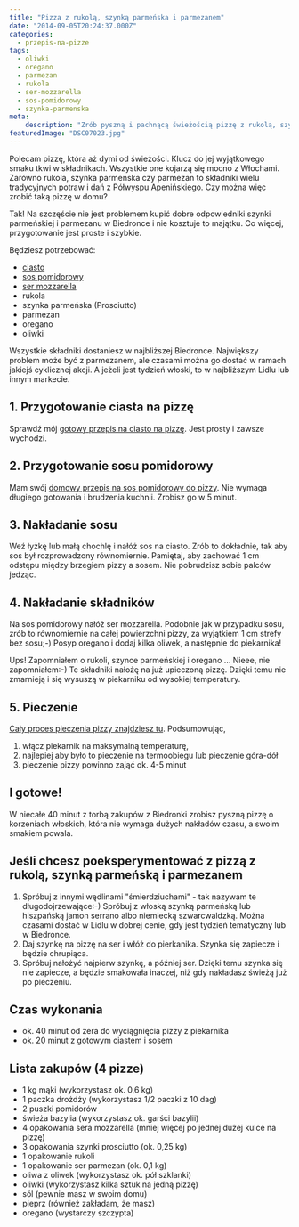 ```yaml
---
title: "Pizza z rukolą, szynką parmeńska i parmezanem"
date: "2014-09-05T20:24:37.000Z"
categories: 
  - przepis-na-pizze
tags: 
  - oliwki
  - oregano
  - parmezan
  - rukola
  - ser-mozzarella
  - sos-pomidorowy
  - szynka-parmenska
meta: 
    description: "Zrób pyszną i pachnącą świeżością pizzę z rukolą, szynką parmeńską i parmezanem. Domowa pizza w 40 minut na bazie zakupów w najbliższej Biedronce. Sprawdź."
featuredImage: "DSC07023.jpg"
---
```


Polecam pizzę, która aż dymi od świeżości. Klucz do jej wyjątkowego smaku tkwi w składnikach. Wszystkie one kojarzą się mocno z Włochami. Zarówno rukola, szynka parmeńska czy parmezan to składniki wielu tradycyjnych potraw i dań z Półwyspu Apenińskiego. Czy można więc zrobić taką pizzę w domu?

Tak! Na szczęście nie jest problemem kupić dobre odpowiedniki szynki parmeńskiej i parmezanu w Biedronce i nie kosztuje to majątku. Co więcej, przygotowanie jest proste i szybkie.

Będziesz potrzebować:

- <a title="Przepis na ciasto na pizzę" href="/przepis-na-ciasto-na-pizze/">ciasto</a>
- <a title="Przepis na sos pomidorowy do pizzy" href="/przepis-na-sos-pomidorowy-do-pizzy/">sos pomidorowy</a>
- <a title="Przepis na sos pomidorowy do pizzy" href="/przepis-na-sos-pomidorowy-do-pizzy/">ser mozzarella</a>
- rukola
- szynka parmeńska (Prosciutto)
- parmezan
- oregano
- oliwki

Wszystkie składniki dostaniesz w najbliższej Biedronce. Największy problem może być z parmezanem, ale czasami można go dostać w ramach jakiejś cyklicznej akcji. A jeżeli jest tydzień włoski, to w najbliższym Lidlu lub innym markecie.

## 1\. Przygotowanie ciasta na pizzę

Sprawdź mój <a title="Przepis na ciasto na pizzę" href="/przepis-na-ciasto-na-pizze/">gotowy przepis na ciasto na pizzę</a>. Jest prosty i zawsze wychodzi.

## 2\. Przygotowanie sosu pomidorowy

Mam swój <a title="Przepis na sos pomidorowy do pizzy" href="/przepis-na-sos-pomidorowy-do-pizzy/">domowy&nbsp;przepis na sos pomidorowy do pizzy</a>. Nie wymaga długiego gotowania i brudzenia kuchnii. Zrobisz go w 5 minut.

## 3\. Nakładanie sosu

Weź łyżkę lub małą chochlę i nałóż sos na ciasto. Zrób to dokładnie, tak aby sos był rozprowadzony równomiernie. Pamiętaj, aby zachować 1 cm odstępu między brzegiem pizzy a sosem. Nie pobrudzisz sobie palców jedząc.

## 4\. Nakładanie składników

Na sos pomidorowy nałóż ser mozzarella. Podobnie jak w przypadku sosu, zrób to równomiernie na całej powierzchni pizzy, za wyjątkiem 1 cm strefy bez sosu;-) Posyp oregano i dodaj kilka oliwek, a następnie do piekarnika!

Ups! Zapomniałem o rukoli, szynce parmeńskiej i oregano … Nieee, nie zapomniałem:-) Te składniki nałożę na już upieczoną pizzę. Dzięki temu nie zmarnieją i się wysuszą w piekarniku od wysokiej temperatury.

## 5\. Pieczenie

<a title="Jak zrobić pizzę na cienkim cieście?" href="/jak-zrobic-pizze-na-cienkim-ciescie/">Cały proces pieczenia pizzy znajdziesz tu</a>. Podsumowując,

1. włącz piekarnik na maksymalną temperaturę,
2. najlepiej aby było to pieczenie na termoobiegu lub pieczenie góra-dół
3. pieczenie pizzy powinno zająć ok. 4-5 minut

## I gotowe!

W niecałe 40 minut z torbą zakupów z Biedronki zrobisz pyszną pizzę o korzeniach włoskich, która nie wymaga dużych nakładów czasu, a swoim smakiem powala.

## Jeśli chcesz poeksperymentować z pizzą z rukolą, szynką parmeńską i parmezanem

1. Spróbuj z innymi wędlinami "śmierdziuchami" - tak nazywam te długodojrzewające:-) Spróbuj z włoską szynką parmeńską lub hiszpańską jamon serrano albo niemiecką szwarcwaldzką. Można czasami dostać w Lidlu w dobrej cenie, gdy jest tydzień tematyczny lub w Biedronce.
2. Daj szynkę na pizzę na ser i włóż do pierkanika. Szynka się zapiecze i będzie chrupiąca.
3. Spróbuj nałożyć najpierw szynkę, a później ser. Dzięki temu szynka się nie zapiecze, a będzie smakowała inaczej, niż gdy nakładasz świeżą już po pieczeniu.

## Czas wykonania

- ok. 40 minut od zera do wyciągnięcia pizzy z piekarnika
- ok. 20 minut z gotowym ciastem i sosem

## Lista zakupów (4 pizze)

- 1 kg mąki (wykorzystasz ok. 0,6 kg)
- 1 paczka drożdży (wykorzystasz 1/2 paczki z 10 dag)
- 2 puszki pomidorów
- świeża bazylia (wykorzystasz ok. garści bazylii)
- 4 opakowania sera mozzarella (mniej więcej po jednej dużej kulce na pizzę)
- 3 opakowania szynki prosciutto (ok. 0,25 kg)
- 1 opakowanie rukoli
- 1 opakowanie ser parmezan (ok. 0,1 kg)
- oliwa z oliwek (wykorzystasz ok. pół szklanki)
- oliwki (wykorzystasz kilka sztuk na jedną pizzę)
- sól (pewnie masz w swoim domu)
- pieprz (również zakładam, że masz)
- oregano (wystarczy szczypta)
